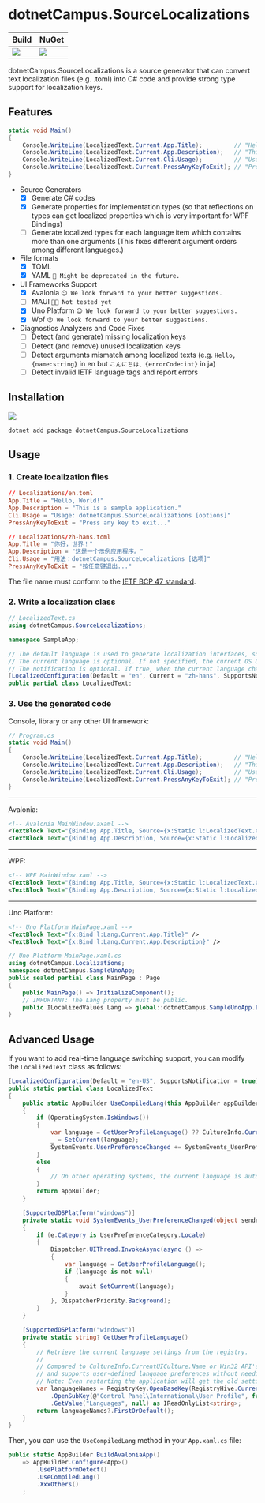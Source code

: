 # dotnetCampus.SourceLocalizations

| Build | NuGet |
|--|--|
|![](https://github.com/dotnet-campus/dotnetCampus.SourceLocalizations/workflows/.NET%20Core/badge.svg)|[![](https://img.shields.io/nuget/v/dotnetCampus.SourceLocalizations.svg)](https://www.nuget.org/packages/dotnetCampus.SourceLocalizations)|

dotnetCampus.SourceLocalizations is a source generator that can convert text localization files (e.g. .toml) into C# code and provide strong type support for localization keys.

## Features

```csharp
static void Main()
{
    Console.WriteLine(LocalizedText.Current.App.Title);         // "Hello, World!"
    Console.WriteLine(LocalizedText.Current.App.Description);   // "This is a sample application."
    Console.WriteLine(LocalizedText.Current.Cli.Usage);         // "Usage: dotnetCampus.SourceLocalizations [options]"
    Console.WriteLine(LocalizedText.Current.PressAnyKeyToExit); // "Press any key to exit..."
}
```

- Source Generators
    - [x] Generate C# codes
    - [x] Generate properties for implementation types (so that reflections on types can get localized properties which is very important for WPF Bindings)
    - [ ] Generate localized types for each language item which contains more than one arguments (This fixes different argument orders among different languages.)
- File formats
    - [x] TOML
    - [x] YAML `🤡 Might be deprecated in the future.`
- UI Frameworks Support
    - [x] Avalonia      `😉 We look forward to your better suggestions.`
    - [ ] MAUI          `😶‍🌫️ Not tested yet`
    - [x] Uno Platform  `😉 We look forward to your better suggestions.`
    - [x] Wpf           `😉 We look forward to your better suggestions.`
- Diagnostics Analyzers and Code Fixes
    - [ ] Detect (and generate) missing localization keys
    - [ ] Detect (and remove) unused localization keys
    - [ ] Detect arguments mismatch among localized texts (e.g. `Hello, {name:string}` in en but `こんにちは、{errorCode:int}` in ja)
    - [ ] Detect invalid IETF language tags and report errors

## Installation

[![](https://img.shields.io/nuget/v/dotnetCampus.SourceLocalizations.svg)](https://www.nuget.org/packages/dotnetCampus.SourceLocalizations)

```shell
dotnet add package dotnetCampus.SourceLocalizations
```

## Usage

### 1. Create localization files

```toml
// Localizations/en.toml
App.Title = "Hello, World!"
App.Description = "This is a sample application."
Cli.Usage = "Usage: dotnetCampus.SourceLocalizations [options]"
PressAnyKeyToExit = "Press any key to exit..."
```

```toml
// Localizations/zh-hans.toml
App.Title = "你好，世界！"
App.Description = "这是一个示例应用程序。"
Cli.Usage = "用法：dotnetCampus.SourceLocalizations [选项]"
PressAnyKeyToExit = "按任意键退出..."
```

The file name must conform to the [IETF BCP 47 standard](https://en.wikipedia.org/wiki/IETF_language_tag).

### 2. Write a localization class

```csharp
// LocalizedText.cs
using dotnetCampus.SourceLocalizations;

namespace SampleApp;

// The default language is used to generate localization interfaces, so it must be the most complete one.
// The current language is optional. If not specified, the current OS UI language will be used.
// The notification is optional. If true, when the current language changes, the UI will be notified to update the localization text.
[LocalizedConfiguration(Default = "en", Current = "zh-hans", SupportsNotification = false)]
public partial class LocalizedText;
```

### 3. Use the generated code

Console, library or any other UI framework:

```csharp
// Program.cs
static void Main()
{
    Console.WriteLine(LocalizedText.Current.App.Title);         // "Hello, World!"
    Console.WriteLine(LocalizedText.Current.App.Description);   // "This is a sample application."
    Console.WriteLine(LocalizedText.Current.Cli.Usage);         // "Usage: dotnetCampus.SourceLocalizations [options]"
    Console.WriteLine(LocalizedText.Current.PressAnyKeyToExit); // "Press any key to exit..."
}
```

---

Avalonia:

```xml
<!-- Avalonia MainWindow.axaml -->
<TextBlock Text="{Binding App.Title, Source={x:Static l:LocalizedText.Current}}" />
<TextBlock Text="{Binding App.Description, Source={x:Static l:LocalizedText.Current}}" />
```

---

WPF:

```xml
<!-- WPF MainWindow.xaml -->
<TextBlock Text="{Binding App.Title, Source={x:Static l:LocalizedText.Current}, Mode=OneWay}" />
<TextBlock Text="{Binding App.Description, Source={x:Static l:LocalizedText.Current}, Mode=OneWay}" />
```

---

Uno Platform:

```xml
<!-- Uno Platform MainPage.xaml -->
<TextBlock Text="{x:Bind l:Lang.Current.App.Title}" />
<TextBlock Text="{x:Bind l:Lang.Current.App.Description}" />
```

```csharp
// Uno Platform MainPage.xaml.cs
using dotnetCampus.Localizations;
namespace dotnetCampus.SampleUnoApp;
public sealed partial class MainPage : Page
{
    public MainPage() => InitializeComponent();
    // IMPORTANT: The Lang property must be public.
    public ILocalizedValues Lang => global::dotnetCampus.SampleUnoApp.Localizations.LocalizedText.Current;
}
```

## Advanced Usage

If you want to add real-time language switching support, you can modify the `LocalizedText` class as follows:

```csharp
[LocalizedConfiguration(Default = "en-US", SupportsNotification = true)]
public static partial class LocalizedText
{
    public static AppBuilder UseCompiledLang(this AppBuilder appBuilder)
    {
        if (OperatingSystem.IsWindows())
        {
            var language = GetUserProfileLanguage() ?? CultureInfo.CurrentUICulture.Name;
            _ = SetCurrent(language);
            SystemEvents.UserPreferenceChanged += SystemEvents_UserPreferenceChanged;
        }
        else
        {
            // On other operating systems, the current language is automatically set to the current UI culture.
        }
        return appBuilder;
    }

    [SupportedOSPlatform("windows")]
    private static void SystemEvents_UserPreferenceChanged(object sender, UserPreferenceChangedEventArgs e)
    {
        if (e.Category is UserPreferenceCategory.Locale)
        {
            Dispatcher.UIThread.InvokeAsync(async () =>
            {
                var language = GetUserProfileLanguage();
                if (language is not null)
                {
                    await SetCurrent(language);
                }
            }, DispatcherPriority.Background);
        }
    }

    [SupportedOSPlatform("windows")]
    private static string? GetUserProfileLanguage()
    {
        // Retrieve the current language settings from the registry.
        //
        // Compared to CultureInfo.CurrentUICulture.Name or Win32 API's GetUserDefaultUILanguage, the registry can get updated standard language tags,
        // and supports user-defined language preferences without needing to log off.
        // Note: Even restarting the application will get the old settings; only logging off the system will get the new ones.
        var languageNames = RegistryKey.OpenBaseKey(RegistryHive.CurrentUser, RegistryView.Registry64)
            .OpenSubKey(@"Control Panel\International\User Profile", false)?
            .GetValue("Languages", null) as IReadOnlyList<string>;
        return languageNames?.FirstOrDefault();
    }
}
```

Then, you can use the `UseCompiledLang` method in your `App.xaml.cs` file:

```csharp
public static AppBuilder BuildAvaloniaApp()
    => AppBuilder.Configure<App>()
        .UsePlatformDetect()
        .UseCompiledLang()
        .XxxOthers()
    ;
```
